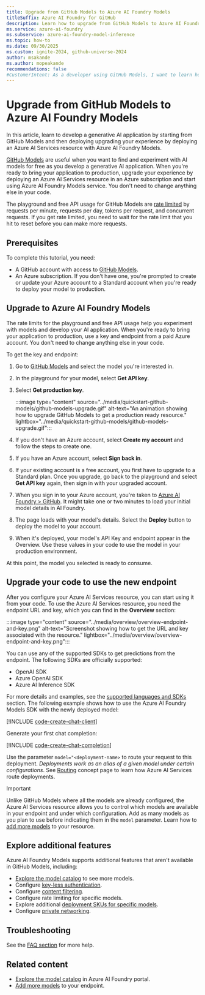 ```yaml
---
title: Upgrade from GitHub Models to Azure AI Foundry Models
titleSuffix: Azure AI Foundry for GitHub
description: Learn how to upgrade from GitHub Models to Azure AI Foundry Models for production-ready AI applications with enhanced features.
ms.service: azure-ai-foundry
ms.subservice: azure-ai-foundry-model-inference
ms.topic: how-to
ms.date: 09/30/2025
ms.custom: ignite-2024, github-universe-2024
author: msakande   
ms.author: mopeakande
recommendations: false
#CustomerIntent: As a developer using GitHub Models, I want to learn how to upgrade my endpoint to Azure AI Foundry Models so that I can access enhanced features and capabilities for my AI applications.
---
```


# Upgrade from GitHub Models to Azure AI Foundry Models

In this article, learn to develop a generative AI application by starting from GitHub Models and then deploying upgrading your experience by deploying an Azure AI Services resource with Azure AI Foundry Models.

[GitHub Models](https://docs.github.com/en/github-models/) are useful when you want to find and experiment with AI models for free as you develop a generative AI application. When you're ready to bring your application to production, upgrade your experience by deploying an Azure AI Services resource in an Azure subscription and start using Azure AI Foundry Models service. You don't need to change anything else in your code.

The playground and free API usage for GitHub Models are [rate limited](https://docs.github.com/en/github-models/prototyping-with-ai-models#rate-limits) by requests per minute, requests per day, tokens per request, and concurrent requests. If you get rate limited, you need to wait for the rate limit that you hit to reset before you can make more requests.

## Prerequisites

To complete this tutorial, you need:

* A GitHub account with access to [GitHub Models](https://docs.github.com/en/github-models/).
* An Azure subscription. If you don't have one, you're prompted to create or update your Azure account to a Standard account when you're ready to deploy your model to production.

## Upgrade to Azure AI Foundry Models

The rate limits for the playground and free API usage help you experiment with models and develop your AI application. When you're ready to bring your application to production, use a key and endpoint from a paid Azure account. You don't need to change anything else in your code.

To get the key and endpoint:

1. Go to [GitHub Models](https://github.com/marketplace/models) and select the model you're interested in.

1. In the playground for your model, select **Get API key**.

1. Select **Get production key**.

    :::image type="content" source="../media/quickstart-github-models/github-models-upgrade.gif" alt-text="An animation showing how to upgrade GitHub Models to get a production ready resource." lightbox="../media/quickstart-github-models/github-models-upgrade.gif":::

1. If you don't have an Azure account, select **Create my account** and follow the steps to create one.

1. If you have an Azure account, select **Sign back in**.

1. If your existing account is a free account, you first have to upgrade to a Standard plan. Once you upgrade, go back to the playground and select **Get API key** again, then sign in with your upgraded account.

1. When you sign in to your Azure account, you're taken to [Azure AI Foundry > GitHub](https://ai.azure.com/GitHub). It might take one or two minutes to load your initial model details in AI Foundry.

1. The page loads with your model's details. Select the **Deploy** button to deploy the model to your account.

1. When it's deployed, your model's API Key and endpoint appear in the Overview. Use these values in your code to use the model in your production environment.

At this point, the model you selected is ready to consume.

## Upgrade your code to use the new endpoint

After you configure your Azure AI Services resource, you can start using it from your code. To use the Azure AI Services resource, you need the endpoint URL and key, which you can find in the **Overview** section:

:::image type="content" source="../media/overview/overview-endpoint-and-key.png" alt-text="Screenshot showing how to get the URL and key associated with the resource." lightbox="../media/overview/overview-endpoint-and-key.png":::

You can use any of the supported SDKs to get predictions from the endpoint. The following SDKs are officially supported:

* OpenAI SDK
* Azure OpenAI SDK
* Azure AI Inference SDK

For more details and examples, see the [supported languages and SDKs](../supported-languages.md) section. The following example shows how to use the Azure AI Foundry Models SDK with the newly deployed model:

[!INCLUDE [code-create-chat-client](../../foundry-models/includes/code-create-chat-client.md)]

Generate your first chat completion:

[!INCLUDE [code-create-chat-completion](../../foundry-models/includes/code-create-chat-completion.md)]

Use the parameter `model="<deployment-name>` to route your request to this deployment. *Deployments work as an alias of a given model under certain configurations*. See [Routing](inference.md#routing) concept page to learn how Azure AI Services route deployments.

> [!IMPORTANT]
> Unlike GitHub Models where all the models are already configured, the Azure AI Services resource allows you to control which models are available in your endpoint and under which configuration. Add as many models as you plan to use before indicating them in the `model` parameter. Learn how to [add more models](../../model-inference/how-to/create-model-deployments.md) to your resource.

## Explore additional features

Azure AI Foundry Models supports additional features that aren't available in GitHub Models, including:

* [Explore the model catalog](https://ai.azure.com/github/models) to see more models.
* Configure [key-less authentication](../../model-inference/how-to/configure-entra-id.md).
* Configure [content filtering](../../model-inference/how-to/configure-content-filters.md).
* Configure rate limiting for specific models.
* Explore additional [deployment SKUs for specific models](../../model-inference/concepts/deployment-types.md).
* Configure [private networking](../../../ai-services/cognitive-services-virtual-networks.md?context=/azure/ai-foundry/openai/context/context).

## Troubleshooting

See the [FAQ section](../../foundry-models/faq.yml) for more help.

## Related content

* [Explore the model catalog](https://ai.azure.com/github/models) in Azure AI Foundry portal.
* [Add more models](../../model-inference/how-to/create-model-deployments.md) to your endpoint.
